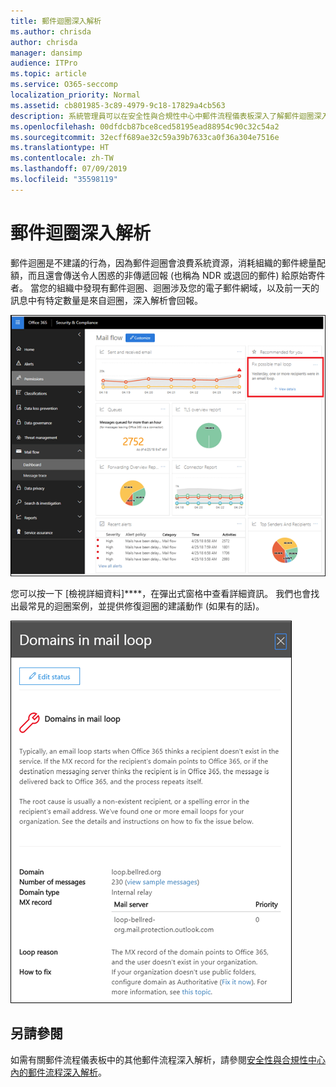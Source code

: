 ```yaml
---
title: 郵件迴圈深入解析
ms.author: chrisda
author: chrisda
manager: dansimp
audience: ITPro
ms.topic: article
ms.service: O365-seccomp
localization_priority: Normal
ms.assetid: cb801985-3c89-4979-9c18-17829a4cb563
description: 系統管理員可以在安全性與合規性中心中郵件流程儀表板深入了解郵件迴圈深入解析。
ms.openlocfilehash: 00dfdcb87bce8ced58195ead88954c90c32c54a2
ms.sourcegitcommit: 32ecff689ae32c59a39b7633ca0f36a304e7516e
ms.translationtype: HT
ms.contentlocale: zh-TW
ms.lasthandoff: 07/09/2019
ms.locfileid: "35598119"
---
```

# <a name="mail-loop-insight"></a>郵件迴圈深入解析

郵件迴圈是不建議的行為，因為郵件迴圈會浪費系統資源，消耗組織的郵件總量配額，而且還會傳送令人困惑的非傳遞回報 (也稱為 NDR 或退回的郵件) 給原始寄件者。 當您的組織中發現有郵件迴圈、迴圈涉及您的電子郵件網域，以及前一天的訊息中有特定數量是來自迴圈，深入解析會回報。

![在安全性與合規性中心中郵件流程儀表板的郵件迴圈深入解析](media/c3f707cb-4c89-4e88-989c-81ce1d1d6b99.png)

您可以按一下 [檢視詳細資料]****，在彈出式窗格中查看詳細資訊。 我們也會找出最常見的迴圈案例，並提供修復迴圈的建議動作 (如果有的話)。

![在郵件流程儀表板的郵件迴圈深入解析中，按一下 [檢視詳細資料] 後顯示的彈出式窗格](media/f7e21300-c62f-41ec-853f-4a2775cd8aa7.png)

## <a name="see-also"></a>另請參閱

如需有關郵件流程儀表板中的其他郵件流程深入解析，請參閱[安全性與合規性中心內的郵件流程深入解析](mail-flow-insights.md)。
